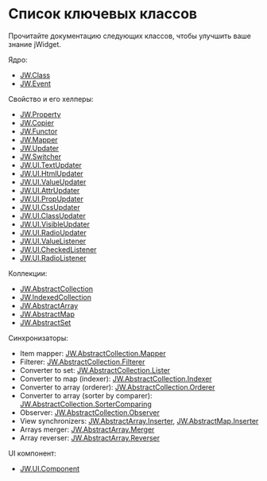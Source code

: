 ﻿# Список ключевых классов

Прочитайте документацию следующих классов, чтобы улучшить ваше знание jWidget.

Ядро:

- [JW.Class](#!/guide/rujwclass)
- [JW.Event](#!/guide/rujwevent)

Свойство и его хелперы:

- [JW.Property](#!/guide/rujwproperty)
- [JW.Copier](#!/guide/rujwcopier)
- [JW.Functor](#!/guide/rujwfunctor)
- [JW.Mapper](#!/guide/rujwmapper)
- [JW.Updater](#!/guide/rujwupdater)
- [JW.Switcher](#!/guide/rujwswitcher)
- [JW.UI.TextUpdater](#!/guide/rujwuitextupdater)
- [JW.UI.HtmlUpdater](#!/guide/rujwuihtmlupdater)
- [JW.UI.ValueUpdater](#!/guide/rujwuivalueupdater)
- [JW.UI.AttrUpdater](#!/guide/rujwuiattrupdater)
- [JW.UI.PropUpdater](#!/guide/rujwuipropupdater)
- [JW.UI.CssUpdater](#!/guide/rujwuicssupdater)
- [JW.UI.ClassUpdater](#!/guide/rujwuiclassupdater)
- [JW.UI.VisibleUpdater](#!/guide/rujwuivisibleupdater)
- [JW.UI.RadioUpdater](#!/guide/rujwuiradioupdater)
- [JW.UI.ValueListener](#!/guide/rujwuivaluelistener)
- [JW.UI.CheckedListener](#!/guide/rujwuicheckedlistener)
- [JW.UI.RadioListener](#!/guide/rujwuiradiolistener)

Коллекции:

- [JW.AbstractCollection](#!/guide/rujwabstractcollection)
- [JW.IndexedCollection](#!/guide/rujwindexedcollection)
- [JW.AbstractArray](#!/guide/rujwabstractarray)
- [JW.AbstractMap](#!/guide/rujwabstractmap)
- [JW.AbstractSet](#!/guide/rujwabstractset)

Синхронизаторы:

- Item mapper: [JW.AbstractCollection.Mapper](#!/guide/rujwabstractcollectionmapper)
- Filterer: [JW.AbstractCollection.Filterer](#!/guide/rujwabstractcollectionfilterer)
- Converter to set: [JW.AbstractCollection.Lister](#!/guide/rujwabstractcollectionlister)
- Converter to map (indexer): [JW.AbstractCollection.Indexer](#!/guide/rujwabstractcollectionindexer)
- Converter to array (orderer): [JW.AbstractCollection.Orderer](#!/guide/rujwabstractcollectionorderer)
- Converter to array (sorter by comparer): [JW.AbstractCollection.SorterComparing](#!/guide/rujwabstractcollectionsortercomparing)
- Observer: [JW.AbstractCollection.Observer](#!/guide/rujwabstractcollectionobserver)
- View synchronizers: [JW.AbstractArray.Inserter](#!/guide/rujwabstractarrayinserter), [JW.AbstractMap.Inserter](#!/guide/rujwabstractmapinserter)
- Arrays merger: [JW.AbstractArray.Merger](#!/guide/rujwabstractarraymerger)
- Array reverser: [JW.AbstractArray.Reverser](#!/guide/rujwabstractarrayreverser)

UI компонент:

- [JW.UI.Component](#!/guide/rujwuicomponent)
